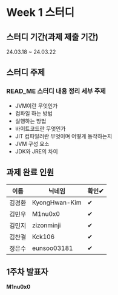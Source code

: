 # Week 1 스터디
## 스터디 기간(과제 제출 기간)
24.03.18 ~  24.03.22

## 스터디 주제
### READ_ME 스터디 내용 정리 세부 주제
- JVM이란 무엇인가
- 컴파일 하는 방법
- 실행하는 방법
- 바이트코드란 무엇인가
- JIT 컴파일러란 무엇이며 어떻게 동작하는지
- JVM 구성 요소
- JDK와 JRE의 차이

## 과제 완료 인원
|이름|닉네임|확인✔|
|---|------|----|
|김경환|KyongHwan-Kim|✔|
|김민우|M1nu0x0|✔|
|김민지|zizonminji|✔|
|김찬결|Kck106|✔|
|정은수|eunsoo03181|✔|

## 1주차 발표자
**M1nu0x0**
